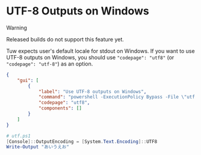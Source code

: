 # UTF-8 Outputs on Windows

> [!WARNING]
> Released builds do not support this feature yet.

Tuw expects user's default locale for stdout on Windows. If you want to use UTF-8 outputs on Windows, you should use `"codepage": "utf8"` (or `"codepage": "utf-8"`) as an option.  

```json
{
    "gui": [
        {
            "label": "Use UTF-8 outputs on Windows",
            "command": "powershell -ExecutionPolicy Bypass -File \"utf.ps1\"",
            "codepage": "utf8",
            "components": []
        }
    ]
}
```

```ps1
# utf.ps1
[Console]::OutputEncoding = [System.Text.Encoding]::UTF8
Write-Output "あいうえお"
```
